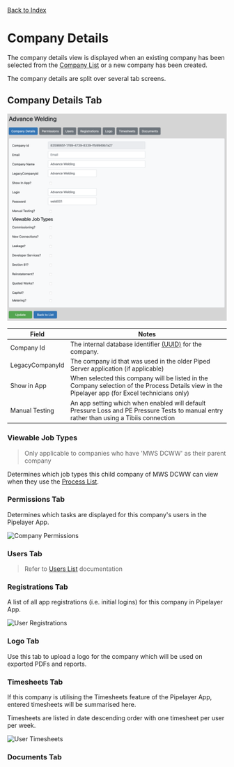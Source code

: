 [Back to Index](readme.md)

# Company Details

The company details view is displayed when an existing company has been selected from the [Company List](#companies-list) or a new company has been created.

The company details are split over several tab screens.

## Company Details Tab

![Company Details](./md-images/company-details.png)

| Field | Notes |
| ----- | ----- |
| Company Id | The internal database identifier [(UUID)](https://en.wikipedia.org/wiki/Universally_unique_identifier) for the company. |
| LegacyCompanyId | The company id that was used in the older Piped Server application (if applicable) |
| Show in App | When selected this company will be listed in the Company selection of the Process Details view in the Pipelayer app (for Excel technicians only) |
| Manual Testing | An app setting which when enabled will default Pressure Loss and PE Pressure Tests to manual entry rather than using a Tibiis connection |

### Viewable Job Types

> Only applicable to companies who have 'MWS DCWW' as their parent company  

Determines which job types this child company of MWS DCWW can view when they use the [Process List](./process-list.md).

### Permissions Tab

Determines which tasks are displayed for this company's users in the Pipelayer App.

![Company Permissions](./md-images/company-permissions.png)

### Users Tab

> Refer to [Users List](./users-list.md) documentation

### Registrations Tab

A list of all app registrations (i.e. initial logins) for this company in Pipelayer App.

![User Registrations](./md-images/registrations.png)

### Logo Tab

Use this tab to upload a logo for the company which will be used on exported PDFs and reports.

### Timesheets Tab

If this company is utilising the Timesheets feature of the Pipelayer App, entered timesheets will be summarised here.

Timesheets are listed in date descending order with one timesheet per user per week.

![User Timesheets](./md-images/timesheets.png)

### Documents Tab




